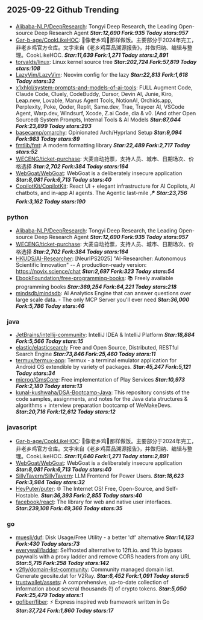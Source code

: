 ## 2025-09-22 Github Trending

### 
* [Alibaba-NLP/DeepResearch](https://github.com/Alibaba-NLP/DeepResearch): Tongyi Deep Research, the Leading Open-source Deep Research Agent ***Star:12,690 Fork:935 Today stars:957***
* [Gar-b-age/CookLikeHOC](https://github.com/Gar-b-age/CookLikeHOC): 🥢像老乡鸡🐔那样做饭。主要部分于2024年完工，非老乡鸡官方仓库。文字来自《老乡鸡菜品溯源报告》，并做归纳、编辑与整理。CookLikeHOC. ***Star:11,639 Fork:1,271 Today stars:2,891***
* [torvalds/linux](https://github.com/torvalds/linux): Linux kernel source tree ***Star:202,724 Fork:57,819 Today stars:108***
* [LazyVim/LazyVim](https://github.com/LazyVim/LazyVim): Neovim config for the lazy ***Star:22,813 Fork:1,618 Today stars:32***
* [x1xhlol/system-prompts-and-models-of-ai-tools](https://github.com/x1xhlol/system-prompts-and-models-of-ai-tools): FULL Augment Code, Claude Code, Cluely, CodeBuddy, Cursor, Devin AI, Junie, Kiro, Leap.new, Lovable, Manus Agent Tools, NotionAI, Orchids.app, Perplexity, Poke, Qoder, Replit, Same.dev, Trae, Traycer AI, VSCode Agent, Warp.dev, Windsurf, Xcode, Z.ai Code, dia & v0. (And other Open Sourced) System Prompts, Internal Tools & AI Models ***Star:87,044 Fork:23,899 Today stars:293***
* [basecamp/omarchy](https://github.com/basecamp/omarchy): Opinionated Arch/Hyprland Setup ***Star:9,094 Fork:983 Today stars:89***
* [fmtlib/fmt](https://github.com/fmtlib/fmt): A modern formatting library ***Star:22,489 Fork:2,717 Today stars:52***
* [WECENG/ticket-purchase](https://github.com/WECENG/ticket-purchase): 大麦自动抢票，支持人员、城市、日期场次、价格选择 ***Star:2,702 Fork:384 Today stars:164***
* [WebGoat/WebGoat](https://github.com/WebGoat/WebGoat): WebGoat is a deliberately insecure application ***Star:8,081 Fork:6,713 Today stars:40***
* [CopilotKit/CopilotKit](https://github.com/CopilotKit/CopilotKit): React UI + elegant infrastructure for AI Copilots, AI chatbots, and in-app AI agents. The Agentic last-mile 🪁 ***Star:23,756 Fork:3,162 Today stars:190***

### python
* [Alibaba-NLP/DeepResearch](https://github.com/Alibaba-NLP/DeepResearch): Tongyi Deep Research, the Leading Open-source Deep Research Agent ***Star:12,690 Fork:935 Today stars:957***
* [WECENG/ticket-purchase](https://github.com/WECENG/ticket-purchase): 大麦自动抢票，支持人员、城市、日期场次、价格选择 ***Star:2,702 Fork:384 Today stars:164***
* [HKUDS/AI-Researcher](https://github.com/HKUDS/AI-Researcher): [NeurIPS2025] "AI-Researcher: Autonomous Scientific Innovation" -- A production-ready version: https://novix.science/chat ***Star:2,697 Fork:323 Today stars:54***
* [EbookFoundation/free-programming-books](https://github.com/EbookFoundation/free-programming-books): 📚 Freely available programming books ***Star:369,254 Fork:64,221 Today stars:218***
* [mindsdb/mindsdb](https://github.com/mindsdb/mindsdb): AI Analytics Engine that can answer questions over large scale data. - The only MCP Server you'll ever need ***Star:36,000 Fork:5,786 Today stars:46***

### java
* [JetBrains/intellij-community](https://github.com/JetBrains/intellij-community): IntelliJ IDEA & IntelliJ Platform ***Star:18,884 Fork:5,566 Today stars:15***
* [elastic/elasticsearch](https://github.com/elastic/elasticsearch): Free and Open Source, Distributed, RESTful Search Engine ***Star:73,846 Fork:25,460 Today stars:11***
* [termux/termux-app](https://github.com/termux/termux-app): Termux - a terminal emulator application for Android OS extendible by variety of packages. ***Star:45,247 Fork:5,121 Today stars:34***
* [microg/GmsCore](https://github.com/microg/GmsCore): Free implementation of Play Services ***Star:10,973 Fork:2,180 Today stars:13***
* [kunal-kushwaha/DSA-Bootcamp-Java](https://github.com/kunal-kushwaha/DSA-Bootcamp-Java): This repository consists of the code samples, assignments, and notes for the Java data structures & algorithms + interview preparation bootcamp of WeMakeDevs. ***Star:20,716 Fork:12,612 Today stars:12***

### javascript
* [Gar-b-age/CookLikeHOC](https://github.com/Gar-b-age/CookLikeHOC): 🥢像老乡鸡🐔那样做饭。主要部分于2024年完工，非老乡鸡官方仓库。文字来自《老乡鸡菜品溯源报告》，并做归纳、编辑与整理。CookLikeHOC. ***Star:11,640 Fork:1,271 Today stars:2,891***
* [WebGoat/WebGoat](https://github.com/WebGoat/WebGoat): WebGoat is a deliberately insecure application ***Star:8,081 Fork:6,713 Today stars:40***
* [SillyTavern/SillyTavern](https://github.com/SillyTavern/SillyTavern): LLM Frontend for Power Users. ***Star:18,623 Fork:3,984 Today stars:32***
* [HeyPuter/puter](https://github.com/HeyPuter/puter): 🌐 The Internet OS! Free, Open-Source, and Self-Hostable. ***Star:36,393 Fork:2,855 Today stars:40***
* [facebook/react](https://github.com/facebook/react): The library for web and native user interfaces. ***Star:239,108 Fork:49,366 Today stars:35***

### go
* [muesli/duf](https://github.com/muesli/duf): Disk Usage/Free Utility - a better 'df' alternative ***Star:14,123 Fork:430 Today stars:73***
* [everywall/ladder](https://github.com/everywall/ladder): Selfhosted alternative to 12ft.io. and 1ft.io bypass paywalls with a proxy ladder and remove CORS headers from any URL ***Star:5,715 Fork:258 Today stars:142***
* [v2fly/domain-list-community](https://github.com/v2fly/domain-list-community): Community managed domain list. Generate geosite.dat for V2Ray. ***Star:6,452 Fork:1,091 Today stars:5***
* [trustwallet/assets](https://github.com/trustwallet/assets): A comprehensive, up-to-date collection of information about several thousands (!) of crypto tokens. ***Star:5,050 Fork:25,479 Today stars:1***
* [gofiber/fiber](https://github.com/gofiber/fiber): ⚡️ Express inspired web framework written in Go ***Star:37,724 Fork:1,860 Today stars:17***
